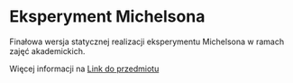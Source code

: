 # Eksperyment Michelsona
<p>Finałowa wersja statycznej realizacji eksperymentu Michelsona w ramach zajęć akademickich. </p>
<p> Więcej informacji na <a href="https://java.fizyka.pw.edu.pl/"> Link do przedmiotu</a></p>
